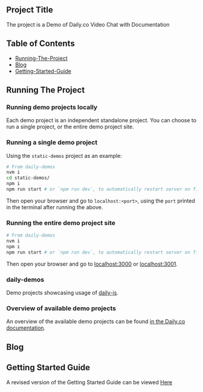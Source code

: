 ## Project Title

The project is a Demo of Daily.co Video Chat with Documentation 

## Table of Contents 


* [Running-The-Project](#Running-The-Project)
* [Blog](#Blog)
* [Getting-Started-Guide](#Getting-Started-Guide)




## Running The Project 



### Running demo projects locally

Each demo project is an independent standalone project. You can choose to run a single project, or the entire demo project site.

### Running a single demo project

Using the `static-demos` project as an example:

```bash
# From daily-demos
nvm i
cd static-demos/
npm i
npm run start # or `npm run dev`, to automatically restart server on file changes
```

Then open your browser and go to `localhost:<port>`, using the `port` printed in the terminal after running the above.

### Running the entire demo project site

```bash
# From daily-demos
nvm i
npm i
npm run start # or `npm run dev`, to automatically restart server on file changes
```

Then open your browser and go to [localhost:3000](http://localhost:3000/) or [localhost:3001](http://locahost:3001).

### daily-demos

Demo projects showcasing usage of [daily-js](https://github.com/daily-co/daily-js).

### Overview of available demo projects

An overview of the available demo projects can be found [in the Daily.co documentation](https://docs.daily.co/docs/demos).


## Blog 





## Getting Started Guide 

A revised version of the Getting Started Guide can be viewed [Here](https://docs.google.com/document/d/1bKZW9T0Nx326cN_cAn8z_0mxHuKUhcjRlPY0BcVUbDU/edit?usp=sharing)
